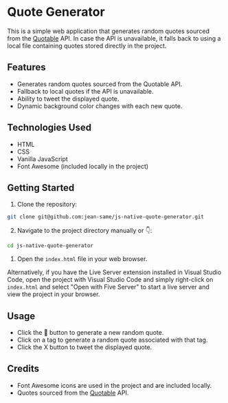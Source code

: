 # Quote Generator

This is a simple web application that generates random quotes sourced from the [Quotable](https://api.quotable.io) API. In case the API is unavailable, it falls back to using a local file containing quotes stored directly in the project.

## Features

- Generates random quotes sourced from the Quotable API.
- Fallback to local quotes if the API is unavailable.
- Ability to tweet the displayed quote.
- Dynamic background color changes with each new quote.

## Technologies Used

- HTML
- CSS
- Vanilla JavaScript
- Font Awesome (included locally in the project)

## Getting Started

1. Clone the repository:

```bash
git clone git@github.com:jean-same/js-native-quote-generator.git
```

2. Navigate to the project directory manually or 👇:

```bash
cd js-native-quote-generator
```

1. Open the `index.html` file in your web browser.

Alternatively, if you have the Live Server extension installed in Visual Studio Code, open the project with Visual Studio Code and simply right-click on `index.html` and select "Open with Five Server" to start a live server and view the project in your browser.

## Usage

- Click the 🔁 button to generate a new random quote.
- Click on a tag to generate a random quote associated with that tag.
- Click the X button to tweet the displayed quote.

## Credits

- Font Awesome icons are used in the project and are included locally.
- Quotes sourced from the [Quotable](https://api.quotable.io) API.
